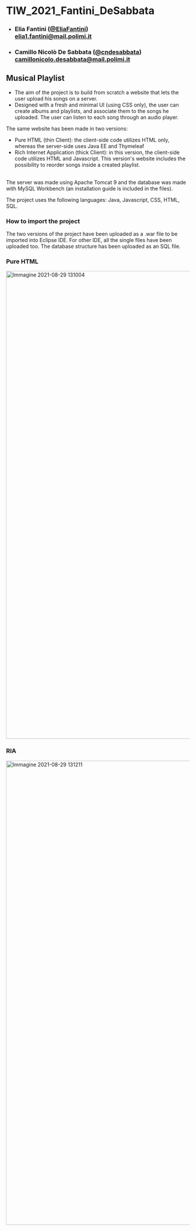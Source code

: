 # TIW_2021_Fantini_DeSabbata


- ###  Elia Fantini ([@EliaFantini](https://github.com/EliaFantini)) <br> elia1.fantini@mail.polimi.it
- ###  Camillo Nicolò De Sabbata   ([@cndesabbata](https://github.com/cndesabbata)) <br> camillonicolo.desabbata@mail.polimi.it

## Musical Playlist
- The aim of the project is to build from scratch a website that lets the user upload his songs on a server. 
- Designed with a fresh and minimal UI (using CSS only), the user can create albums and playlists, and associate them to the songs he uploaded. The user can listen to each song through an audio player.

The same website has been made in two versions:
- Pure HTML (thin Client): the client-side code utilizes HTML only, whereas the server-side uses Java EE and Thymeleaf
- Rich Internet Application (thick Client): in this version, the client-side code utilizes HTML and Javascript. This version's website includes the possibility to reorder songs inside a created playlist. 
<br />
The server was made using Apache Tomcat 9 and the database was made with MySQL Workbench (an installation guide is included in the files).

The project uses the following languages: Java, Javascript, CSS, HTML, SQL.

### How to import the project
The two versions of the project have been uploaded as a .war file to be imported into Eclipse IDE. For other IDE, all the single files have been uploaded too.
The database structure has been uploaded as an SQL file.
### Pure HTML
<img width="1280" alt="Immagine 2021-08-29 131004" src="https://user-images.githubusercontent.com/62103572/131248547-3e8b1fb0-f367-4962-844c-c9d102af2793.png">

### RIA
<img width="1270" alt="Immagine 2021-08-29 131211" src="https://user-images.githubusercontent.com/62103572/131248550-d176513c-c52f-4a3f-8062-511ad4eff45b.png">

